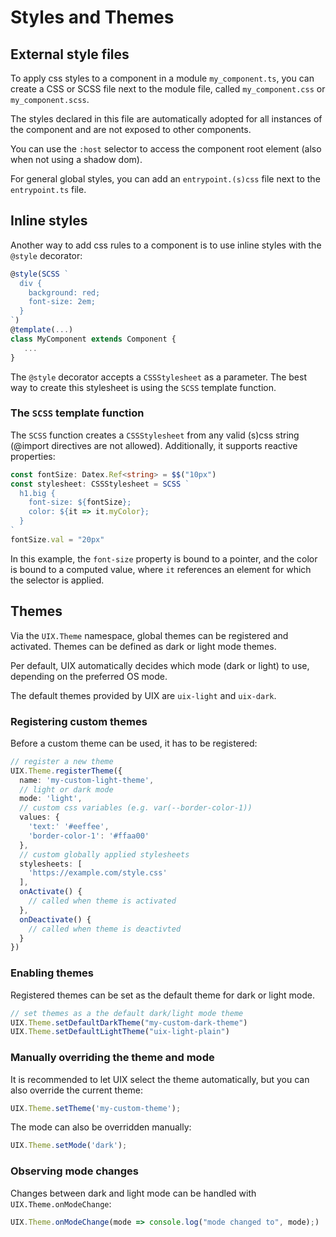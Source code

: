 # Styles and Themes

## External style files

To apply css styles to a component in a module `my_component.ts`, you can create a CSS or SCSS file next to the module file, called `my_component.css` or `my_component.scss`. 

The styles declared in this file are automatically adopted for all instances of the component and are not exposed
to other components.

You can use the `:host` selector to access the component root element (also when not using a shadow dom).

For general global styles, you can add an `entrypoint.(s)css` file next to the `entrypoint.ts` file.

## Inline styles

Another way to add css rules to a component is to use inline styles with the `@style` decorator:

```ts
@style(SCSS `
  div {
    background: red;
    font-size: 2em;
  }
`)
@template(...)
class MyComponent extends Component {
   ...
}
```

The `@style` decorator accepts a `CSSStylesheet` as a parameter.
The best way to create this stylesheet is using the `SCSS` template function.

### The `SCSS` template function

The `SCSS` function creates a `CSSStylesheet` from any valid (s)css string (@import directives are not allowed).
Additionally, it supports reactive properties:

```ts
const fontSize: Datex.Ref<string> = $$("10px")
const stylesheet: CSSStylesheet = SCSS `
  h1.big {
    font-size: ${fontSize};
    color: ${it => it.myColor};
  }
`
fontSize.val = "20px"
```

In this example, the `font-size` property is bound to a pointer, and the color is bound to a computed value, where `it` references an element for which the selector is applied.


## Themes

Via the `UIX.Theme` namespace, global themes can be registered and activated.
Themes can be defined as dark or light mode themes.

Per default, UIX automatically decides which mode (dark or light) to use, depending
on the preferred OS mode.

The default themes provided by UIX are `uix-light` and `uix-dark`.

### Registering custom themes

Before a custom theme can be used, it has to be registered:

```ts
// register a new theme
UIX.Theme.registerTheme({
  name: 'my-custom-light-theme',
  // light or dark mode
  mode: 'light', 
  // custom css variables (e.g. var(--border-color-1))
  values: {
    'text:' '#eeffee',
    'border-color-1': '#ffaa00'
  },
  // custom globally applied stylesheets
  stylesheets: [
    'https://example.com/style.css'
  ],
  onActivate() {
    // called when theme is activated
  },
  onDeactivate() {
    // called when theme is deactivted
  }
})
```
### Enabling themes

Registered themes can be set as the default theme for
dark or light mode.

```ts 
// set themes as a the default dark/light mode theme
UIX.Theme.setDefaultDarkTheme("my-custom-dark-theme")
UIX.Theme.setDefaultLightTheme("uix-light-plain")
```

### Manually overriding the theme and mode

It is recommended to let UIX select the theme automatically,
but you can also override the current theme:

```ts
UIX.Theme.setTheme('my-custom-theme');
```

The mode can also be overridden manually:

```ts
UIX.Theme.setMode('dark');
```

### Observing mode changes

Changes between dark and light mode can be handled with `UIX.Theme.onModeChange`:

```ts
UIX.Theme.onModeChange(mode => console.log("mode changed to", mode);)
```